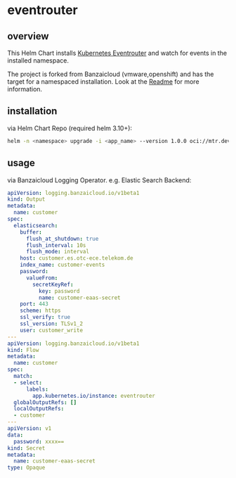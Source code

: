 # eventrouter

## overview
This Helm Chart installs [Kubernetes Eventrouter](https://github.com/eumel8/eventrouter)
and watch for events in the installed namespace.

The project is forked from Banzaicloud (vmware,openshift) and has the target for a namespaced
installation.  Look at the [Readme](https://github.com/eumel8/blob/master/README.md) for more
information.

## installation

via Helm Chart Repo (required helm 3.10+):

```bash
helm -n <namespace> upgrade -i <app_name> --version 1.0.0 oci://mtr.devops.telekom.de/caas/charts/eventrouter
```

## usage

via Banzaicloud Logging Operator. e.g. Elastic Search Backend:

```yaml
apiVersion: logging.banzaicloud.io/v1beta1
kind: Output
metadata:
  name: customer
spec:
  elasticsearch:
    buffer:
      flush_at_shutdown: true
      flush_interval: 10s
      flush_mode: interval
    host: customer.es.otc-ece.telekom.de
    index_name: customer-events
    password:
      valueFrom:
        secretKeyRef:
          key: password
          name: customer-eaas-secret
    port: 443
    scheme: https
    ssl_verify: true
    ssl_version: TLSv1_2
    user: customer_write
---
apiVersion: logging.banzaicloud.io/v1beta1
kind: Flow
metadata:
  name: customer
spec:
  match:
  - select:
      labels:
        app.kubernetes.io/instance: eventrouter
  globalOutputRefs: []
  localOutputRefs:
  - customer
---
apiVersion: v1
data:
  password: xxxx==
kind: Secret
metadata:
  name: customer-eaas-secret
type: Opaque
```

